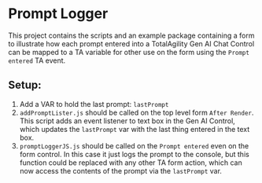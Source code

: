 # Prompt Logger
This project contains the scripts and an example package containing a form to illustrate how each prompt entered into a TotalAgility Gen AI Chat Control can be mapped to a TA variable for other use on the form using the ```Prompt entered``` TA event.

## Setup:
1. Add a VAR to hold the last prompt: ```lastPrompt```
2. ```addPromptLister.js``` should be called on the top level form ```After Render```. This script adds an event listener to text box in the Gen AI Control, which updates the ```lastPrompt``` var with the last thing entered in the text box.
3. ```promptLoggerJS.js``` should be called on the ```Prompt entered``` even on the form control. In this case it just logs the prompt to the console, but this function could be replaced with any other TA form action, which can now access the contents of the prompt via the ```lastPrompt``` var.


